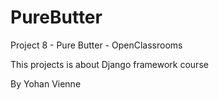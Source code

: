 # PureButter

Project 8 - Pure Butter - OpenClassrooms

This projects is about Django framework course

By Yohan Vienne